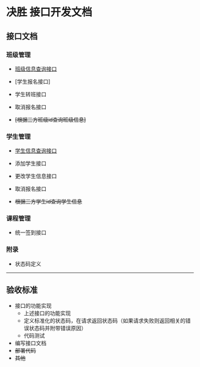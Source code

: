 # 决胜 接口开发文档

## 接口文档

### 班级管理

- [班级信息查询接口](班级信息查询接口.md)

- [学生报名接口]

- 学生转班接口

- 取消报名接口
<!-- - [学生转班接口](查询班级列表.md)

- [取消报名接口](查询班级列表.md) -->

- ~~[根据三方班级id查询班级信息]~~

### 学生管理

- [学生信息查询接口](学生信息查询接口.md)

- 添加学生接口

- 更改学生信息接口

- 取消报名接口

- ~~根据三方学生id查询学生信息~~
<!-- - [学生资料查询接口（包括已报名信息）](查询班级列表.md)

- [添加学生接口](查询班级列表.md)

- [更改学生信息接口](查询班级列表.md)

- [取消报名接口](查询班级列表.md)

- ~~[根据三方学生id查询学生信息](查询班级列表.md)~~ -->

### 课程管理

- 统一签到接口
<!-- - [统一签到接口](查询班级列表.md) -->

### 附录
- 状态码定义

-----
## 验收标准

- 接口的功能实现
    - 上述接口的功能实现
    - 定义标准化的状态码，在请求返回状态码（如果请求失败则返回相关的错误状态码并附带错误原因）
    - 代码测试
- 编写接口文档
- ~~部署代码~~
- ~~其他~~
